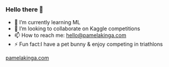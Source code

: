 ### Hello there 👋

- 🔭 I’m currently learning ML
- 👯 I’m looking to collaborate on Kaggle competitions
- 📫 How to reach me: hello@pamelakinga.com
- ⚡ Fun fact:I have a pet bunny & enjoy competing in triathlons

[pamelakinga.com](https://pamelakinga.com/)

<!--
**PamelaKinga/PamelaKinga** is a ✨ _special_ ✨ repository because its `README.md` (this file) appears on your GitHub profile.

Here are some ideas to get you started:

- 🔭 I’m currently working on ...
- 🌱 I’m currently learning ...
- 👯 I’m looking to collaborate on ...
- 🤔 I’m looking for help with ...
- 💬 Ask me about ...
- 📫 How to reach me: ...
- 😄 Pronouns: ...
- ⚡ Fun fact: ...
-->
